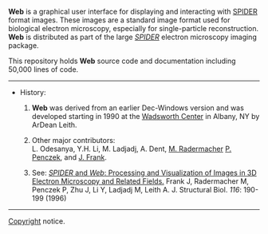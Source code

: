 


**Web** is a graphical user interface for displaying and interacting with 
[SPIDER](https://github.com/spider-em/spider) format images. 
These images are a standard image format used for biological electron microscopy, 
especially for single-particle reconstruction. **Web** is distributed as part of the 
large [*SPIDER*](https://github.com/spider-em/spider) electron microscopy imaging package.  

This repository holds **Web** source code and documentation including 50,000 lines of code. 

--------------------------------------------------------------

   
* History:

   1.  **Web** was derived from an earlier Dec-Windows version and was developed starting in 1990 
       at the [Wadsworth Center](http://www.wadsworth.org/) in Albany, NY by ArDean Leith.
                  
   2.  Other major contributors:  
       L. Odesanya,  Y.H. Li,  M. Ladjadj,  A. Dent, 
       [M. Radermacher](http://physiology.med.uvm.edu/radermacher) 
       [P. Penczek](http://med.uth.edu/bmb/faculty/pawel-a-penczek), and 
       [J. Frank](http://www.columbia.edu/cu/biology/faculty-data/joachim-frank/faculty.html). 
                   
   3.  See: [*SPIDER* and *Web*: Processing and Visualization of Images in 3D 
       Electron Microscopy and Related Fields.](http://www.sciencedirect.com/science/article/pii/S1047847796900301) 
       Frank J, Radermacher M, Penczek P, Zhu J, Li Y, Ladjadj M, Leith A. 
       J. Structural Biol. *116*: 190-199 (1996)

--------------------------------------------------------------

[Copyright](docs/copyright.html) notice.   

